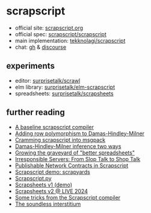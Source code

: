 # scrapscript

- official site: [scrapscript.org](https://scrapscript.org)
- official spec: [scrapscript/scrapscript](https://github.com/scrapscript/scrapscript)
- main implementation: [tekknolagi/scrapscript](https://github.com/tekknolagi/scrapscript)
- chat: [gh](https://github.com/orgs/scrapscript/discussions) & [discourse](https://scrapscript.discourse.group)

## experiments

- editor: [surprisetalk/scrawl](https://github.com/surprisetalk/scrawl)
- elm library: [surprisetalk/elm-scrapscript](https://github.com/surprisetalk/elm-scrapscript)
- spreadsheets: [surprisetalk/scrapsheets](https://github.com/surprisetalk/scrapsheets)

## further reading

* [A baseline scrapscript compiler](https://bernsteinbear.com/blog/scrapscript-baseline/)
* [Adding row polymorphism to Damas-Hindley-Milner](https://bernsteinbear.com/blog/row-poly/)
* [Cramming scrapscript into msgpack](https://taylor.town/flat-scraps-000)
* [Damas-Hindley-Milner inference two ways](https://bernsteinbear.com/blog/type-inference/)
* [Growing the graveyard of "better spreadsheets"](https://taylor.town/better-spreadsheets)
* [Irresponsible Servers: From Slop Talk to Shop Talk](https://taylor.town/irresponsible-servers)
* [Publishable Network Contracts in Scrapscript](https://taylor.town/unsound-2024-cfp)
* [Scrapscript demo: scrapyards](https://www.youtube.com/watch?v=SngOLU5G1Eg)
* [Scrapscript.py](https://bernsteinbear.com/blog/scrapscript/)
* [Scrapsheets v1 (demo)](https://taylor.town/live-2024-cfp)
* [Scrapsheets v2 @ LIVE 2024](https://www.youtube.com/watch?v=4GOeYylCMJI&t=29140s)
* [Some tricks from the Scrapscript compiler](https://bernsteinbear.com/blog/scrapscript-tricks/)
* [The soundless interstitium](https://taylor.town/soundless)

